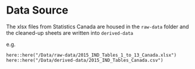 <!--
Copyright 2019 Province of British Columbia

Licensed under the Apache License, Version 2.0 (the "License");
you may not use this file except in compliance with the License.
You may obtain a copy of the License at

http://www.apache.org/licenses/LICENSE-2.0

Unless required by applicable law or agreed to in writing, software distributed under the License is distributed on an "AS IS" BASIS,
WITHOUT WARRANTIES OR CONDITIONS OF ANY KIND, either express or implied.
See the License for the specific language governing permissions and limitations under the License.
-->



# Data Source

The xlsx files from Statistics Canada are housed in the `raw-data` folder and the cleaned-up sheets are written into `derived-data` 

e.g.

`here::here("/Data/raw-data/2015_IND_Tables_1_to_13_Canada.xlsx")`  
`here::here("/Data/derived-data/2015_IND_Tables_Canada.csv")`

